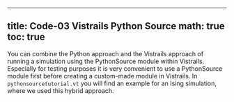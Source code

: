 
---
title: Code-03 Vistrails Python Source
math: true
toc: true
---

You can combine the Python approach and the Vistrails approach of running a simulation using the PythonSource module within Vistrails. Especially for testing purposes it is very convenient to use a PythonSource module first before creating a custom-made module in Vistrails. In `pythonsourcetutorial.vt` you will find an example for an Ising simulation, where we used this hybrid approach.
